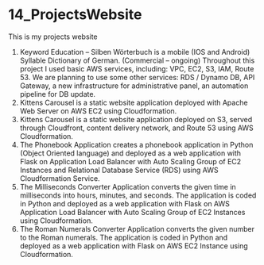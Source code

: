 # 14_ProjectsWebsite
This is my projects website

1.	Keyword Education – Silben Wörterbuch is a mobile (IOS and Android) Syllable Dictionary of German. (Commercial – ongoing) Throughout this project I used basic AWS services, including: VPC, EC2, S3, IAM, Route 53. We are planning to use some other services: RDS / Dynamo DB, API Gateway, a new infrastructure for administrative panel, an automation pipeline for DB update.
2.	Kittens Carousel is a static website application deployed with Apache Web Server on AWS EC2 using Cloudformation.
3.	Kittens Carousel is a static website application deployed on S3, served through Cloudfront, content delivery network, and Route 53 using AWS Cloudformation.
4.	The Phonebook Application creates a phonebook application in Python (Object Oriented language) and deployed as a web application with Flask on Application Load Balancer with Auto Scaling Group of EC2 Instances and Relational Database Service (RDS) using AWS Cloudformation Service.
5.	The Milliseconds Converter Application converts the given time in milliseconds into hours, minutes, and seconds. The application is coded in Python and deployed as a web application with Flask on AWS Application Load Balancer with Auto Scaling Group of EC2 Instances using Cloudformation.
6.	The Roman Numerals Converter Application converts the given number to the Roman numerals. The application is coded in Python and deployed as a web application with Flask on AWS EC2 Instance using Cloudformation.
